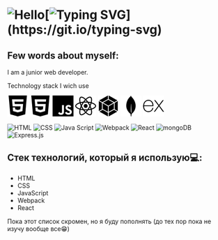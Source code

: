 
# ![Hello](https://media.giphy.com/media/a74pSGN7wvT7a/giphy.gif)[![Typing SVG](https://readme-typing-svg.herokuapp.com?font=Fira+Code&size=30&pause=1000&width=435&lines=%2Cmy+name+is+Vladimir!)](https://git.io/typing-svg)

## Few words about myself:

I am a junior web developer.

Technology stack I wich use

<div>
  <img src="./images/html5.svg" alt="HTML" />
  <img src="./images/css3.svg" alt="CSS" />
  <img src="./images/javascript.svg" alt="JS" />
  <img src="./images/react.svg" alt="React" />
  <img src="./images/webpack.svg" alt="Webpack" />
  <img src="./images/mongodb.svg" alt="MongoDB" />
  <img src="./images/express.svg" alt="Express.js" />
</div>


![HTML]()
![CSS]()
![Java Script]()
![Webpack]()
![React]()
![mongoDB]()
![Express.js]()

## Стек технологий, который я использую💻:

* HTML
* CSS
* JavaScript
* Webpack
* React

Пока этот список скромен, но я буду пополнять (до тех пор пока не изучу вообще все😁)







  

